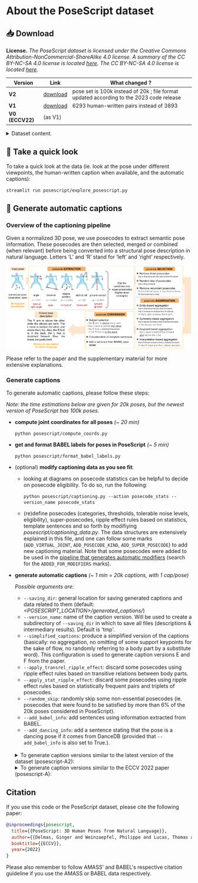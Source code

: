 # About the PoseScript dataset

## :inbox_tray: Download

**License.**
*The PoseScript dataset is licensed under the Creative Commons Attribution-NonCommercial-ShareAlike 4.0 license.
A summary of the CC BY-NC-SA 4.0 license is located [here](https://creativecommons.org/licenses/by-nc-sa/4.0/).
The CC BY-NC-SA 4.0 license is located [here](https://creativecommons.org/licenses/by-nc-sa/4.0/legalcode).*

| Version | Link | What changed ? |
|---|---|---|
| **V2** | [download](https://download.europe.naverlabs.com/ComputerVision/PoseScript/posescript_release_v2.zip) | pose set is 100k instead of 20k ; file format updated according to the 2023 code release |
| **V1** | [download](https://download.europe.naverlabs.com/ComputerVision/PoseScript/posescript_dataset_release.zip) | 6293 human-written pairs instead of 3893 |
| **V0 (ECCV22)** | (as V1) | |


<details>
<summary>Dataset content.</summary>

* a file linking each pose ID to the reference of its corresponding pose sequence in AMASS, and its frame index;
* a file linking each pose ID with its descriptions (separate files for automatically generated captions and human-written ones);
* files listing pose IDs for each split.

Please refer to the provided README for more details.
</details>


## :crystal_ball: Take a quick look

To take a quick look at the data (ie. look at the pose under different viewpoints, the human-written caption when available, and the automatic captions):

```
streamlit run posescript/explore_posescript.py
```

## :page_with_curl: Generate automatic captions

### Overview of the captioning pipeline

Given a normalized 3D pose, we use posecodes to extract semantic pose information. These posecodes are then selected, merged or combined (when relevant) before being converted into a structural pose description in natural language. Letters ‘L’ and ‘R’ stand for ‘left’ and ‘right’ respectively.

![Captioning pipeline](../../../images/captioning_pipeline.png)

Please refer to the paper and the supplementary material for more extensive explanations.

### Generate captions

To generate automatic captions, please follow these steps:

*Note: the time estimations below are given for 20k poses, but the newest version of PoseScript has 100k poses.*

- **compute joint coordinates for all poses** _(~ 20 min)_
	```
	python posescript/compute_coords.py
	```

- **get and format BABEL labels for poses in PoseScript** _(~ 5 min)_
	```
	python posescript/format_babel_labels.py
	```	

- (optional) **modify captioning data as you see fit**:
	- looking at diagrams on posecode statistics can be helpful to decide on posecode eligibility. To do so, run the following:
		```
		python posescript/captioning.py --action posecode_stats --version_name posecode_stats
		```
	- (re)define posecodes (categories, thresholds, tolerable noise levels, eligibility), super-posecodes, ripple effect rules based on statistics, template sentences and so forth by modifiying *posescript/captioning_data.py*. The data structures are extensively explained in this file, and one can follow some marks (`ADD_VIRTUAL_JOINT`, `ADD_POSECODE_KIND`, `ADD_SUPER_POSECODE`) to add new captioning material. Note that some posecodes were added to be used in the [pipeline that generates automatic modifiers](../posefix/README.md) (search for the `ADDED_FOR_MODIFIERS` marks).


- **generate automatic captions** _(~ 1 min = 20k captions, with 1 cap/pose)_

	*Possible arguments are:*
    - `--saving_dir`: general location for saving generated captions and data related to them (default: *<POSESCRIPT_LOCATION>/generated_captions/*)
    - `--version_name`: name of the caption version. Will be used to create a subdirectory of `--saving_dir` in which to save all files (descriptions & intermediary results). Default is 'tmp'.
	- `--simplified_captions`: produce a simplified version of the captions (basically: no aggregation, no omitting of some support keypoints for the sake of flow, no randomly referring to a body part by a substitute word). This configuration is used to generate caption versions E and F from the paper.
    - `--apply_transrel_ripple_effect`: discard some posecodes using ripple effect rules based on transitive relations between body parts.
    - `--apply_stat_ripple_effect`: discard some posecodes using ripple effect rules based on statistically frequent pairs and triplets of posecodes.
    - `--random_skip`: randomly skip some non-essential posecodes (ie. posecodes that were found to be satisfied by more than 6% of the 20k poses considered in PoseScript).
    - `--add_babel_info`: add sentences using information extracted from BABEL.
    - `--add_dancing_info`: add a sentence stating that the pose is a dancing pose if it comes from DanceDB (provided that `--add_babel_info` is also set to True.).

	<br>
	
	<details>
	  <summary>To generate caption versions similar to the latest version of the dataset (posescript-A2):</summary>

	| Version | Command |
	|---------|---------|
	| N2      | `python posescript/captioning.py --version_name captions_n2 --random_skip --simplified_captions` |
	| N6      | `python posescript/captioning.py --version_name captions_n6 --random_skip --add_babel_info --add_dancing_info` |
	| N7      | `python posescript/captioning.py --version_name captions_n7 --random_skip --apply_transrel_ripple_effect --apply_stat_ripple_effect` |

	*Note that some posecodes were added since, for the release of PoseFix.*
	</details>

	<details>
	  <summary>To generate caption versions similar to the ECCV 2022 paper (posescript-A):</summary>

	| Version | Command |
	|---------|---------|
	| A       | `python posescript/captioning.py --version_name captions_A --apply_transrel_ripple_effect --apply_stat_ripple_effect --random_skip --add_babel_info --add_dancing_info` |
	| B       | `python posescript/captioning.py --version_name captions_B --random_skip --add_babel_info --add_dancing_info` |
	| C       | `python posescript/captioning.py --version_name captions_C --random_skip --add_babel_info` |
	| D       | `python posescript/captioning.py --version_name captions_D --random_skip` |
	| E       | `python posescript/captioning.py --version_name captions_E --random_skip --simplified_captions` |
	| F       | `python posescript/captioning.py --version_name captions_F --simplified_captions` |

	*Note that some posecodes were added since, for the release of PoseFix.*
	</details>



## Citation

If you use this code or the PoseScript dataset, please cite the following paper:

```bibtex
@inproceedings{posescript,
  title={{PoseScript: 3D Human Poses from Natural Language}},
  author={{Delmas, Ginger and Weinzaepfel, Philippe and Lucas, Thomas and Moreno-Noguer, Francesc and Rogez, Gr\'egory}},
  booktitle={{ECCV}},
  year={2022}
}
```

Please also remember to follow AMASS' and BABEL's respective citation guideline if you use the AMASS or BABEL data respectively.
